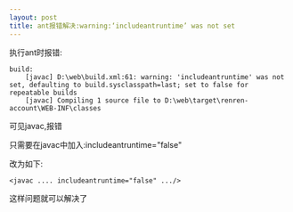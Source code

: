 ```yaml
---
layout: post
title: ant报错解决:warning:‘includeantruntime’ was not set
---
```


执行ant时报错:

    build:
        [javac] D:\web\build.xml:61: warning: 'includeantruntime' was not set, defaulting to build.sysclasspath=last; set to false for repeatable builds
        [javac] Compiling 1 source file to D:\web\target\renren-account\WEB-INF\classes

可见javac,报错

只需要在javac中加入:includeantruntime="false"

改为如下:

    <javac .... includeantruntime="false" .../>

这样问题就可以解决了
